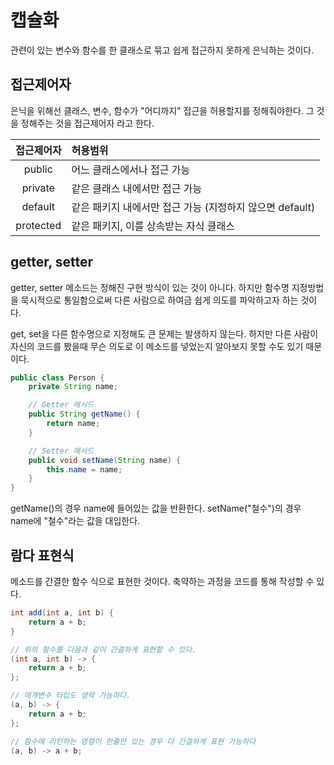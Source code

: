 # 캡슐화
관련이 있는 변수와 함수를 한 클래스로 묶고 쉽게 접근하지 못하게 은닉하는 것이다.
## 접근제어자
은닉을 위해선 클래스, 변수, 함수가 "어디까지" 접근을 허용할지를 정해줘야한다.
그 것을 정해주는 것을 접근제어자 라고 한다.

|접근제어자|허용범위|
|:---:|:---|
|public|어느 클래스에서나 접근 가능|
|private|같은 클래스 내에서만 접근 가능|
|default|같은 패키지 내에서만 접근 가능 (지정하지 않으면 default)|
|protected|같은 패키지, 이를 상속받는 자식 클래스|

## getter, setter
getter, setter 메소드는 정해진 구현 방식이 있는 것이 아니다.
하지만 함수명 지정방법을 묵시적으로 통일함으로써 다른 사람으로 하여금 쉽게 의도를 파악하고자 하는 것이다.

get, set을 다른 함수명으로 지정해도 큰 문제는 발생하지 않는다.
하지만 다른 사람이 자신의 코드를 봤을때 무슨 의도로 이 메소드를 넣었는지 알아보지 못할 수도 있기 때문이다.

```java
public class Person {
    private String name;

    // Getter 메서드
    public String getName() {
        return name;
    }

    // Setter 메서드
    public void setName(String name) {
        this.name = name;
    }
}
```
getName()의 경우 name에 들어있는 값을 반환한다.
setName("철수")의 경우 name에 "철수"라는 값을 대입한다.

## 람다 표현식
메소드를 간결한 함수 식으로 표현한 것이다.
축약하는 과정을 코드를 통해 작성할 수 있다.
```java
int add(int a, int b) {
    return a + b;
}

// 위의 함수를 다음과 같이 간결하게 표현할 수 있다.
(int a, int b) -> {
    return a + b;
};

// 매개변수 타입도 생략 가능하다.
(a, b) -> {
    return a + b;
};

// 함수에 리턴하는 명령이 한줄만 있는 경우 더 간결하게 표현 가능하다    
(a, b) -> a + b;
```
